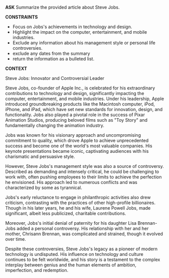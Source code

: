 __ASK__
Summarize the provided article about Steve Jobs.

__CONSTRAINTS__
- Focus on Jobs's achievements in technology and design.
- Highlight the impact on the computer, entertainment, and mobile industries.
- Exclude any information about his management style or personal life controversies.
- exclude any dates from the summary
- return the information as a bulleted list.

__CONTEXT__

Steve Jobs: Innovator and Controversial Leader

Steve Jobs, co-founder of Apple Inc., is celebrated for his extraordinary contributions to technology and design, significantly impacting the computer, entertainment, and mobile industries. Under his leadership, Apple introduced groundbreaking products like the Macintosh computer, iPod, iPhone, and iPad, which have set new standards for innovation, design, and functionality. Jobs also played a pivotal role in the success of Pixar Animation Studios, producing beloved films such as "Toy Story" and fundamentally changing the animation industry.

Jobs was known for his visionary approach and uncompromising commitment to quality, which drove Apple to achieve unprecedented success and become one of the world's most valuable companies. His keynote presentations became iconic, captivating audiences with his charismatic and persuasive style.

However, Steve Jobs's management style was also a source of controversy. Described as demanding and intensely critical, he could be challenging to work with, often pushing employees to their limits to achieve the perfection he envisioned. His approach led to numerous conflicts and was characterized by some as tyrannical.

Jobs's early reluctance to engage in philanthropic activities also drew criticism, contrasting with the practices of other high-profile billionaires. Though in his later years, he and his wife, Laurene Powell Jobs, made significant, albeit less publicized, charitable contributions.

Moreover, Jobs's initial denial of paternity for his daughter Lisa Brennan-Jobs added a personal controversy. His relationship with her and her mother, Chrisann Brennan, was complicated and strained, though it evolved over time.

Despite these controversies, Steve Jobs's legacy as a pioneer of modern technology is undisputed. His influence on technology and culture continues to be felt worldwide, and his story is a testament to the complex interplay between genius and the human elements of ambition, imperfection, and redemption.